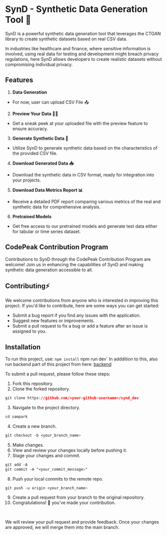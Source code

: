 
# SynD - Synthetic Data Generation Tool 🔄

SynD is a powerful synthetic data generation tool that leverages the CTGAN library to create synthetic datasets based on real CSV data. 

In industries like healthcare and finance, where sensitive information is involved, using real data for testing and development might breach privacy regulations, here SynD allows developers to create realistic datasets without compromising individual privacy.


## Features

1. **Data Generation**
- For now, user can upload CSV File 📤 
2. **Preview Your Data 🕵️‍♂️**
- Get a sneak peek at your uploaded file with the preview feature to ensure accuracy.

3. **Generate Synthetic Data 🎲**
- Utilize SynD to generate synthetic data based on the characteristics of the provided CSV file.

4. **Download Generated Data 📥**
- Download the synthetic data in CSV format, ready for integration into your projects.

5.  **Download Data Metrics Report 📊**
- Receive a detailed PDF report comparing various metrics of the real and synthetic data for comprehensive analysis.
6. **Pretrained Models**
- Get free access to our pretrained models and generate test data either for tabular or time series dataset.


## CodePeak Contribution Program
Contributions to SynD through the CodePeak Contribution Program are welcome! Join us in enhancing the capabilities of SynD and making synthetic data generation accessible to all.


<h2>Contributing⚡</h2>

We welcome contributions from anyone who is interested in improving this project. If you'd like to contribute, here are some ways you can get started:

- Submit a bug report if you find any issues with the application.
- Suggest new features or improvements.
- Submit a pull request to fix a bug or add a feature after an issue is assigned to you.

## Installation
To run this project, use:
`npm install`
npm run dev`
In adddition to this, also run backend part of this project from here: <a href="https://github.com/Gaurav-Verma07/backend" >backend</a>

To submit a pull request, please follow these steps:

1. Fork this repository.
2. Clone the forked repository.
```css
git clone https://github.com/<your-github-username>/synd_dev
```
3. Navigate to the project directory.
```py
cd sampark
```
4. Create a new branch.
```css
git checkout -b <your_branch_name>
```
5. Make changes.
6. View and review your changes locally before pushing it.
7. Stage your changes and commit.
```css
git add -A
git commit -m "<your_commit_message>"
```
8. Push your local commits to the remote repo.
```css
git push -u origin <your_branch_name>
```
9. Create a pull request from your branch to the original repository.
10. Congratulations! 🎉 you've made your contribution.
<br>

We will review your pull request and provide feedback. Once your changes are approved, we will merge them into the main branch.
